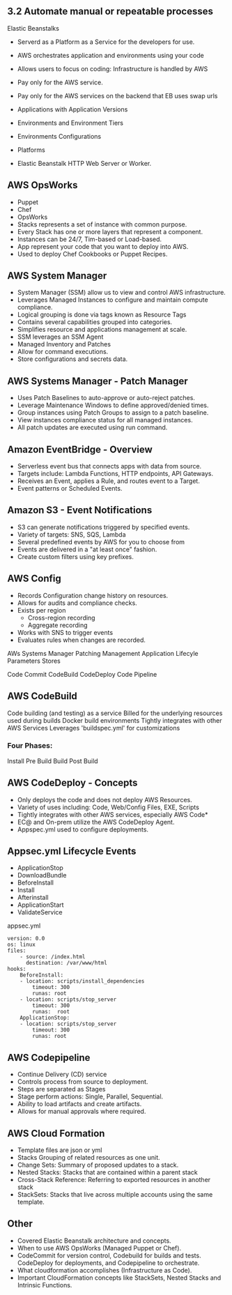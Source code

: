 ## 3.2 Automate manual or repeatable processes

Elastic Beanstalks
* Serverd as a Platform as a Service for the developers for use.
* AWS  orchestrates application and environments using your code
* Allows users to focus on coding: Infrastructure is handled by AWS
* Pay only for the AWS service.
* Pay only for the AWS services on the backend that EB uses
swap urls

* Applications with Application Versions
* Environments and Environment Tiers
* Environments Configurations
* Platforms
* Elastic Beanstalk HTTP Web Server or Worker.

## AWS OpsWorks
* Puppet
* Chef
* OpsWorks
* Stacks represents a set of instance with common purpose.
* Every Stack has one or more layers that represent a component.
* Instances can be 24/7, Tim-based or Load-based.
* App represent your code that you want to deploy into AWS.
* Used to deploy Chef Cookbooks or Puppet Recipes.

## AWS System Manager

* System Manager (SSM) allow us to view and control AWS infrastructure.
* Leverages Managed Instances to configure and maintain compute compliance.
* Logical grouping is done via tags known as Resource Tags
* Contains several capabilities grouped into categories.
* Simplifies resource and applications management at scale.
* SSM leverages an SSM Agent
* Managed Inventory and Patches
* Allow for command executions.
* Store configurations and secrets data.

## AWS Systems Manager - Patch Manager

* Uses Patch Baselines to auto-approve or auto-reject patches.
* Leverage Maintenance Windows to define approved/denied times.
* Group instances using Patch Groups to assign to a patch baseline.
* View instances compliance status for all managed instances.
* All patch updates are executed using run command.
  
## Amazon EventBridge - Overview
* Serverless event bus that connects apps with data from source.
* Targets include: Lambda Functions, HTTP endpoints, API Gateways.
* Receives an Event, applies a Rule, and routes event to a Target.
* Event patterns or Scheduled  Events.

## Amazon S3 - Event Notifications

* S3 can generate notifications triggered by specified events.
* Variety of targets: SNS, SQS, Lambda
* Several predefined events by AWS for you to choose from
* Events are delivered in a "at least once" fashion.
* Create custom filters using key prefixes.

## AWS Config

* Records Configuration change history on resources.
* Allows for audits and compliance checks.
* Exists per region
  - Cross-region recording
  - Aggregate recording
* Works with SNS to trigger events
* Evaluates rules when changes are recorded.


AWs Systems Manager
Patching Management
Application Lifecyle
Parameters Stores

Code Commit
CodeBuild
CodeDeploy
Code Pipeline

## AWS CodeBuild
Code building (and testing) as a service
Billed for the underlying resources used during builds
Docker build environments
Tightly integrates with other AWS Services
Leverages 'buildspec.yml' for customizations

### Four Phases:
Install
Pre Build
Build
Post Build

## AWS CodeDeploy - Concepts

* Only deploys the code and does not deploy AWS Resources.
* Variety of uses including: Code, Web/Config Files, EXE, Scripts
* Tightly integrates with other AWS services, especially AWS Code*
* EC@ and On-prem utilize the AWS CodeDeploy Agent.
* Appspec.yml used to configure deployments.

## Appsec.yml Lifecycle Events
* ApplicationStop
* DownloadBundle
* BeforeInstall
* Install
* Afterinstall
* ApplicationStart
* ValidateService

appsec.yml

```
version: 0.0
os: linux
files:
    - source: /index.html
      destination: /var/www/html
hooks:
    BeforeInstall:
    - location: scripts/install_dependencies
        timeout: 300
        runas: root
    - location: scripts/stop_server
        timeout: 300
        runas:  root
    ApplicationStop:
    - location: scripts/stop_server
        timeout: 300
        runas: root
```

## AWS Codepipeline
* Continue Delivery (CD) service
* Controls process from source to deployment.
* Steps are separated as Stages
* Stage perform actions: Single, Parallel, Sequential.
* Ability to load artifacts and create artifacts.
* Allows for manual approvals where required.

## AWS Cloud Formation

* Template files are json or yml
* Stacks Grouping of related resources as one unit.
* Change Sets: Summary of proposed updates to a stack.
* Nested Stacks: Stacks that are contained within a parent stack
* Cross-Stack Reference: Referring to exported resources in another stack
* StackSets: Stacks that live across multiple accounts using the same template.

## Other
* Covered Elastic Beanstalk architecture and concepts.
* When to use AWS OpsWorks (Managed Puppet or Chef).
* CodeCommit for version control, Codebuild for builds and tests.  CodeDeploy for deployments, and Codepipeline to orchestrate.
* What cloudformation accomplishes (Infrastructure as Code).
* Important CloudFormation concepts like StackSets, Nested Stacks and Intrinsic Functions.